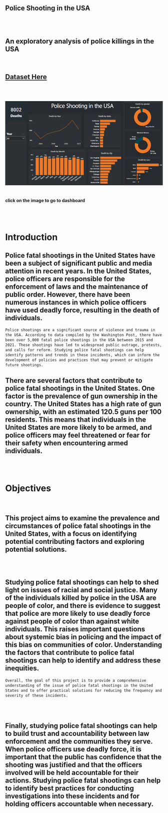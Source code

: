 ##  Police Shooting in the USA
<br>
<br>

## An exploratory analysis of police killings in the USA
<br>

## [Dataset Here](https://github.com/washingtonpost/data-police-shootings)

<br> <br>

[![dashboard](./4_Dashboard/dashboard.png)](https://www.novypro.com/project/shooting-police-washington)
<br><br>

#### click on the image to go to dashboard
<br> <br>


# Introduction

## Police fatal shootings in the United States have been a subject of significant public and media attention in recent years. In the United States, police officers are responsible for the enforcement of laws and the maintenance of public order. However, there have been numerous instances in which police officers have used deadly force, resulting in the death of individuals.

    Police shootings are a significant source of violence and trauma in the USA. According to data compiled by the Washington Post, there have been over 5,000 fatal police shootings in the USA between 2015 and 2021. These shootings have led to widespread public outrage, protests, and calls for reform. Studying police fatal shootings can help identify patterns and trends in these incidents, which can inform the development of policies and practices that may prevent or mitigate future shootings.

## There are several factors that contribute to police fatal shootings in the United States. One factor is the prevalence of gun ownership in the country. The United States has a high rate of gun ownership, with an estimated 120.5 guns per 100 residents. This means that individuals in the United States are more likely to be armed, and police officers may feel threatened or fear for their safety when encountering armed individuals.

<br><br>

# Objectives

<br>

## This project aims to examine the prevalence and circumstances of police fatal shootings in the United States, with a focus on identifying potential contributing factors and exploring potential solutions.

<br> <br>

## Studying police fatal shootings can help to shed light on issues of racial and social justice. Many of the individuals killed by police in the USA are people of color, and there is evidence to suggest that police are more likely to use deadly force against people of color than against white individuals. This raises important questions about systemic bias in policing and the impact of this bias on communities of color. Understanding the factors that contribute to police fatal shootings can help to identify and address these inequities.

    Overall, the goal of this project is to provide a comprehensive understanding of the issue of police fatal shootings in the United States and to offer practical solutions for reducing the frequency and severity of these incidents.

<br><br>

## Finally, studying police fatal shootings can help to build trust and accountability between law enforcement and the communities they serve. When police officers use deadly force, it is important that the public has confidence that the shooting was justified and that the officers involved will be held accountable for their actions. Studying police fatal shootings can help to identify best practices for conducting investigations into these incidents and for holding officers accountable when necessary.
